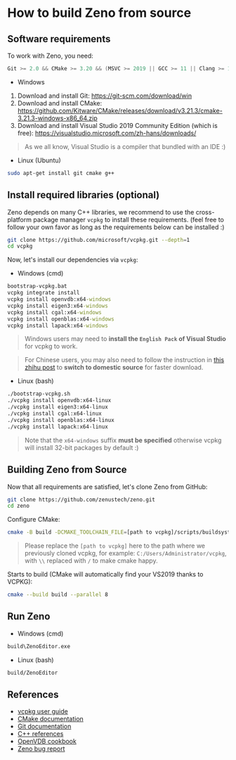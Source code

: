 # How to build Zeno from source

## Software requirements

To work with Zeno, you need:
```cpp
Git >= 2.0 && CMake >= 3.20 && (MSVC >= 2019 || GCC >= 11 || Clang >= 12) && (Windows || Linux) && 64bit
```

* Windows

1. Download and install Git: https://git-scm.com/download/win
2. Download and install CMake: https://github.com/Kitware/CMake/releases/download/v3.21.3/cmake-3.21.3-windows-x86_64.zip
3. Download and install Visual Studio 2019 Community Edition (which is free): https://visualstudio.microsoft.com/zh-hans/downloads/

> As we all know, Visual Studio is a compiler that bundled with an IDE :)

* Linux (Ubuntu)

```bash
sudo apt-get install git cmake g++
```

## Install required libraries (optional)

Zeno depends on many C++ libraries, we recommend to use the cross-platform package manager `vcpkg` to install these requirements. (feel free to follow your own favor as long as the requirements below can be installed :)

```bash
git clone https://github.com/microsoft/vcpkg.git --depth=1
cd vcpkg
```

Now, let's install our dependencies via `vcpkg`:

* Windows (cmd)

```cmd
bootstrap-vcpkg.bat
vcpkg integrate install
vcpkg install openvdb:x64-windows
vcpkg install eigen3:x64-windows
vcpkg install cgal:x64-windows
vcpkg install openblas:x64-windows
vcpkg install lapack:x64-windows
```

> Windows users may need to **install the `English Pack` of Visual Studio** for vcpkg to work.

> For Chinese users, you may also need to follow the instruction in [this zhihu post](https://zhuanlan.zhihu.com/p/383683670) to **switch to domestic source** for faster download.

* Linux (bash)

```bash
./bootstrap-vcpkg.sh
./vcpkg install openvdb:x64-linux
./vcpkg install eigen3:x64-linux
./vcpkg install cgal:x64-linux
./vcpkg install openblas:x64-linux
./vcpkg install lapack:x64-linux
```

> Note that the `x64-windows` suffix **must be specified** otherwise vcpkg will install 32-bit packages by default :)

## Building Zeno from Source

Now that all requirements are satisfied, let's clone Zeno from GitHub:

```bash
git clone https://github.com/zenustech/zeno.git
cd zeno
```

Configure CMake:

```bash
cmake -B build -DCMAKE_TOOLCHAIN_FILE=[path to vcpkg]/scripts/buildsystems/vcpkg.cmake
```

> Please replace the `[path to vcpkg]` here to the path where we previously cloned vcpkg, for example: `C:/Users/Administrator/vcpkg`, with `\\` replaced with `/` to make cmake happy.

Starts to build (CMake will automatically find your VS2019 thanks to VCPKG):

```bash
cmake --build build --parallel 8
```

## Run Zeno

* Windows (cmd)

```cmd
build\ZenoEditor.exe
```

* Linux (bash)

```bash
build/ZenoEditor
```

## References

- [vcpkg user guide](https://github.com/microsoft/vcpkg/blob/master/README_zh_CN.md)
- [CMake documentation](https://cmake.org/cmake/help/latest/)
- [Git documentation](https://git-scm.com/doc)
- [C++ references](https://en.cppreference.com/w/)
- [OpenVDB cookbook](https://www.openvdb.org/documentation/doxygen/codeExamples.html)
- [Zeno bug report](https://github.com/zenustech/zeno/issues)
